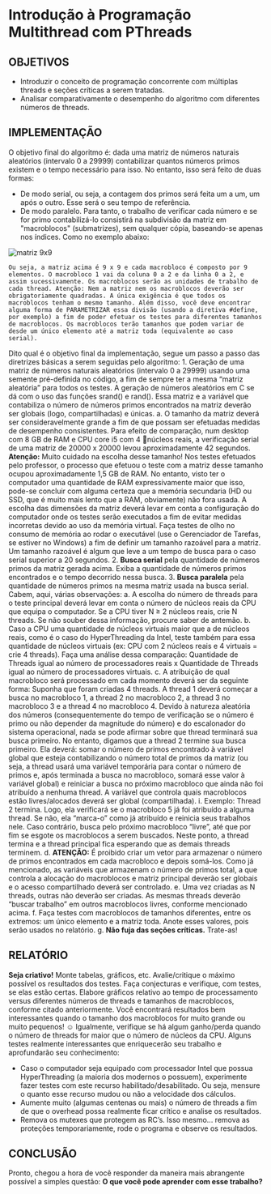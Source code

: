 # Introdução à Programação Multithread com PThreads

## OBJETIVOS
*   Introduzir o conceito de programação concorrente com múltiplas threads e seções críticas a serem tratadas.
*   Analisar comparativamente o desempenho do algoritmo com diferentes números de threads.

## IMPLEMENTAÇÃO
O objetivo final do algoritmo é: dada uma matriz de números naturais aleatórios (intervalo 0 a 29999) contabilizar quantos números primos existem e o tempo necessário para isso. No entanto, isso será feito de duas formas:
*   De modo serial, ou seja, a contagem dos primos será feita um a um, um após o outro. Esse será o seu tempo de referência.
*   De modo paralelo. Para tanto, o trabalho de verificar cada número e se for primo contabilizá-lo consistirá na subdivisão da matriz em "macroblocos" (submatrizes), sem qualquer cópia, baseando-se apenas nos índices. Como no exemplo abaixo:

![matriz 9x9](https://image.prntscr.com/image/ppDWl6IIStmLxOUp3Ff-gQ.png)

    Ou seja, a matriz acima é 9 x 9 e cada macrobloco é composto por 9 elementos. O macrobloco 1 vai da coluna 0 a 2 e da linha 0 a 2, e assim sucessivamente. Os macroblocos serão as unidades de trabalho de cada thread. Atenção: Nem a matriz nem os macroblocos deverão ser obrigatoriamente quadradas. A única exigência é que todos os macroblocos tenham o mesmo tamanho. Além disso, você deve encontrar alguma forma de PARAMETRIZAR essa divisão (usando a diretiva #define, por exemplo) a fim de poder efetuar os testes para diferentes tamanhos de macroblocos. Os macroblocos terão tamanhos que podem variar de desde um único elemento até a matriz toda (equivalente ao caso serial).
Dito qual é o objetivo final da implementação, segue um passo a passo das diretrizes básicas a serem seguidas pelo algoritmo:
    1. Geração de uma matriz de números naturais aleatórios (intervalo 0 a 29999) usando uma semente pré-definida no código, a fim de sempre ter a mesma “matriz aleatória” para todos os testes. A geração de números aleatórios em C se dá com o uso das funções srand() e rand(). Essa matriz e a variável que contabiliza o número de números primos encontrados na matriz deverão ser globais (logo, compartilhadas) e únicas.
        a. O tamanho da matriz deverá ser consideravelmente grande a fim de que possam ser efetuadas medidas de desempenho consistentes. Para efeito de comparação, num desktop com 8 GB de RAM e CPU core i5 com 4 núcleos reais, a verificação serial de uma matriz de 20000 x 20000 levou aproximadamente 42 segundos. **Atenção:** Muito cuidado na escolha desse tamanho! Nos testes efetuados pelo professor, o processo que efetuou o teste com a matriz desse tamanho ocupou aproximadamente 1,5 GB de RAM. No entanto, visto ter o computador uma quantidade de RAM expressivamente maior que isso, pode-se concluir com alguma certeza que a memória secundaria (HD ou SSD, que é muito mais lento que a RAM, obviamente) não fora usada. A escolha das dimensões da matriz deverá levar em conta a configuração do computador onde os testes serão executados a fim de evitar medidas incorretas devido ao uso da memória virtual. Faça testes de olho no consumo de memória ao rodar o executável (use o Gerenciador de Tarefas, se estiver no Windows) a fim de definir um tamanho razoável para a matriz. Um tamanho razoável é algum que leve a um tempo de busca para o caso serial superior a 20 segundos.
    2. **Busca serial** pela quantidade de números primos da matriz gerada acima. Exiba a quantidade de números primos
encontrados e o tempo decorrido nessa busca.
    3. **Busca paralela** pela quantidade de números primos na mesma matriz usada na busca serial. Cabem, aqui, várias observações:
        a. A escolha do número de threads para o teste principal deverá levar em conta o número de núcleos reais da CPU que equipa o computador. Se a CPU tiver N ≥ 2 núcleos reais, crie N threads. Se não souber dessa informação, procure saber de antemão.
        b. Caso a CPU uma quantidade de núcleos virtuais maior que a de núcleos reais, como é o caso do HyperThreading da Intel, teste também para essa quantidade de núcleos virtuais (ex: CPU com 2 núcleos reais e 4 virtuais = crie 4 threads). Faça uma análise dessa comparação: Quantidade de Threads igual ao número de processadores reais x Quantidade de Threads igual ao número de processadores virtuais.
        c. A atribuição de qual macrobloco será processado em cada momento deverá ser da seguinte forma: Suponha que foram criadas 4 threads. A thread 1 deverá começar a busca no macrobloco 1, a thread 2 no macrobloco 2, a thread 3 no macrobloco 3 e a thread 4 no macrobloco 4. Devido à natureza aleatória dos números (consequentemente do tempo de verificação se o número é primo ou não depender da magnitude do número) e do escalonador do sistema operacional, nada se pode afirmar sobre que thread terminará sua busca primeiro. No entanto, digamos que a thread 2 termine sua busca primeiro. Ela deverá: somar o número de primos encontrado à variável global que esteja contabilizando o número total de primos da matriz (ou seja, a thread usará uma variável temporária para contar o número de primos e, após terminada a busca no macrobloco, somará esse valor à variável global) e reiniciar a busca no próximo macrobloco que ainda não foi atribuído a nenhuma thread. A variável que controla quais macroblocos estão livres/alocados deverá ser global (compartilhada).
        i. Exemplo: Thread 2 termina. Logo, ela verificará se o macrobloco 5 já foi atribuído a alguma thread. Se não, ela “marca-o” como já atribuído e reinicia seus trabalhos nele. Caso contrário, busca pelo próximo macrobloco “livre”, até que por fim se esgote os macroblocos a serem buscados. Neste ponto, a thread termina e a thread principal fica esperando que as demais threads terminem.
        d. **ATENÇÃO:** É proibido criar um vetor para armazenar o número de primos encontrados em cada macrobloco e depois somá-los. Como já mencionado, as variáveis que armazenam o número de primos total, a que controla a alocação do macroblocos e matriz principal deverão ser globais e o acesso compartilhado deverá ser controlado.
        e. Uma vez criadas as N threads, outras não deverão ser criadas. As mesmas threads deverão “buscar trabalho” em outros macroblocos livres, conforme mencionado acima.
        f. Faça testes com macroblocos de tamanhos diferentes, entre os extremos: um único elemento e a matriz toda. Anote esses valores, pois serão usados no relatório.
        g. **Não fuja das seções críticas.** Trate-as!

## RELATÓRIO
**Seja criativo!** Monte tabelas, gráficos, etc. Avalie/critique o máximo possível os resultados dos testes. Faça conjecturas e verifique, com testes, se elas estão certas. Elabore gráficos relativo ao tempo de processamento versus diferentes números de threads e tamanhos de macroblocos, conforme citado anteriormente. Você encontrará resultados bem interessantes quando o tamanho dos macroblocos for muito grande ou muito pequenos! ☺ Igualmente, verifique se há algum ganho/perda quando o número de threads for maior que o número de núcleos da CPU.
Alguns testes realmente interessantes que enriquecerão seu trabalho e aprofundarão seu conhecimento:
*   Caso o computador seja equipado com processador Intel que possua HyperThreading (a maioria dos modernos o possuem), experimente fazer testes com este recurso habilitado/desabilitado. Ou seja, mensure o quanto esse recurso mudou ou não a velocidade dos cálculos.
*   Aumente muito (algumas centenas ou mais) o número de threads a fim de que o overhead possa realmente ficar crítico e analise os resultados.
*   Remova os mutexes que protegem as RC’s. Isso mesmo... remova as proteções temporariamente, rode o programa e observe os resultados.

## CONCLUSÃO
Pronto, chegou a hora de você responder da maneira mais abrangente possível a simples questão:
    **O que você pode aprender com esse trabalho?**